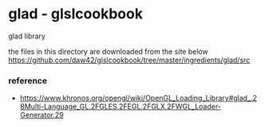 glad - glslcookbook
===============

glad library <br/>

the files in this directory are downloaded from the site below <br/>
https://github.com/daw42/glslcookbook/tree/master/ingredients/glad/src <br/>

### reference
- https://www.khronos.org/opengl/wiki/OpenGL_Loading_Library#glad_.28Multi-Language_GL.2FGLES.2FEGL.2FGLX.2FWGL_Loader-Generator.29

